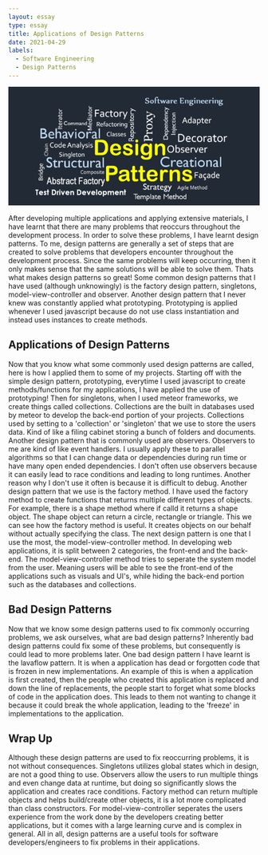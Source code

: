 ```yaml
---
layout: essay
type: essay
title: Applications of Design Patterns
date: 2021-04-29
labels:
  - Software Engineering
  - Design Patterns
---
```

<img class="ui medium left floated image" src="../images/designPatterns.png">

After developing multiple applications and applying extensive materials, I have learnt that there are many problems that reoccurs throughout the development process. In order to
solve these problems, I have learnt design patterns. To me, design patterns are generally a set of steps that are created to solve problems that developers encounter throughout
the development process. Since the same problems will keep occurring, then it only makes sense that the same solutions will be able to solve them. Thats what makes design patterns
so great! Some common design patterns that I have used (although unknowingly) is the factory design pattern, singletons, model-view-controller and observer. Another design 
pattern that I never knew was constantly applied what prototyping. Prototyping is applied whenever I used javascript because do not use class instantiation and instead uses 
instances to create methods. 

## Applications of Design Patterns
Now that you know what some commonly used design patterns are called, here is how I applied them to some of my projects. Starting off with the simple design pattern, prototyping,
everytime I used javascript to create methods/functions for my applications, I have applied the use of prototyping! Then for singletons, when I used meteor frameworks, we 
create things called collections. Collections are the built in databases used by meteor to develop the back-end portion of your projects. Collections used by setting to a 
'collection' or 'singleton' that we use to store the users data. Kind of like a filing cabinet storing a bunch of folders and documents. Another design pattern that is commonly
used are observers. Observers to me are kind of like event handlers. I usually apply these to parallel algorithms so that I can change data or dependencies during run time or 
have many open ended dependencies. I don't often use observers because it can easily lead to race conditions and leading to long runtimes. Another reason why I don't use it often
is because it is difficult to debug. Another design pattern that we use is the factory method. I have used the factory method to create functions that returns multiple different 
types of objects. For example, there is a shape method where if calld it returns a shape object. The shape object can return a circle, rectangle or triangle. This we can see 
how the factory method is useful. It creates objects on our behalf without actually specifying the class. The next design pattern is one that I use the most, the model-view-controller
method. In developing web applications, it is split between 2 categories, the front-end and the back-end. The model-view-controller method tries to seperate the system model
from the user. Meaning users will be able to see the front-end of the applications such as visuals and UI's, while hiding the back-end portion such as the databases and collections.

## Bad Design Patterns
Now that we know some design patterns used to fix commonly occurring problems, we ask ourselves, what are bad design patterns? Inherently bad design patterns could fix some of these
problems, but consequently is could lead to more problems later. One bad design pattern I have learnt is the lavaflow pattern. It is when a application has dead or forgotten
code that is frozen in new implementations. An example of this is when a application is first created, then the people who created this application is replaced and down the line
of replacements, the people start to forget what some blocks of code in the application does. This leads to them not wanting to change it because it could break the whole 
application, leading to the 'freeze' in implementations to the application.

## Wrap Up
Although these design patterns are used to fix reoccurring problems, it is not without consequences. Singletons utilizes global states which in design, are not a good thing to use. 
Observers allow the users to run multiple things and even change data at runtime, but doing so significantly slows the application and creates race conditions. 
Factory method can return multiple objects and helps build/create other objects, it is a lot more complicated than class constructors. For model-view-controller seperates 
the users experience from the work done by the developers creating better applications, but it comes with a large learning curve and is complex in general. 
All in all, design patterns are a useful tools for software developers/engineers to fix problems in their applications. 
